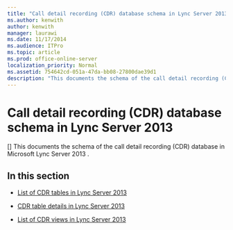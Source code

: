 ```yaml
---
title: "Call detail recording (CDR) database schema in Lync Server 2013"
ms.author: kenwith
author: kenwith
manager: laurawi
ms.date: 11/17/2014
ms.audience: ITPro
ms.topic: article
ms.prod: office-online-server
localization_priority: Normal
ms.assetid: 754642cd-051a-47da-bb08-27800dae39d1
description: "This documents the schema of the call detail recording (CDR) database in Microsoft Lync Server 2013 ."
---
```


# Call detail recording (CDR) database schema in Lync Server 2013
[]
This documents the schema of the call detail recording (CDR) database in Microsoft Lync Server 2013 .
  
## In this section

- [List of CDR tables in Lync Server 2013](list-of-cdr-tables.md)
    
- [CDR table details in Lync Server 2013](cdr-table-details.md)
    
- [List of CDR views in Lync Server 2013](list-of-cdr-views.md)
    

